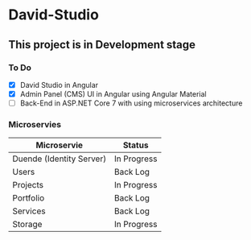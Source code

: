 # David-Studio

## This project is in Development stage

### To Do

- [x] David Studio in Angular
- [x] Admin Panel (CMS) UI in Angular using Angular Material
- [ ] Back-End in ASP.NET Core 7 with using microservices architecture

### Microservies

| Microservie              | Status      |
| ------------------------ | ----------- |
| Duende (Identity Server) | In Progress |
| Users                    | Back Log    |
| Projects                 | In Progress |
| Portfolio                | Back Log    |
| Services                 | Back Log    |
| Storage                  | In Progress |